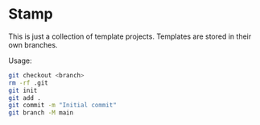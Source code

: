 # Stamp

This is just a collection of template projects. Templates are stored in their own branches.

Usage:

```bash
git checkout <branch>
rm -rf .git
git init
git add .
git commit -m "Initial commit"
git branch -M main
```